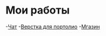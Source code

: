 # Мои работы 
-[Чат](https://magabiev.github.io/chat/)
-[Верстка для портолио](https://magabiev.github.io/PortfolioProject)
-[Мгазин](https://magabiev.github.io/store/)
